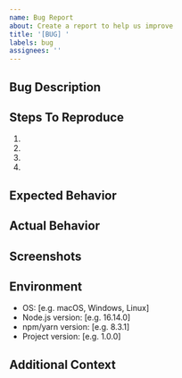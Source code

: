 ```yaml
---
name: Bug Report
about: Create a report to help us improve
title: '[BUG] '
labels: bug
assignees: ''
---
```


## Bug Description
<!-- A clear and concise description of what the bug is -->

## Steps To Reproduce
<!-- Steps to reproduce the behavior -->
1. 
2. 
3. 
4. 

## Expected Behavior
<!-- A clear and concise description of what you expected to happen -->

## Actual Behavior
<!-- A clear and concise description of what actually happened -->

## Screenshots
<!-- If applicable, add screenshots to help explain your problem -->

## Environment
<!-- Please complete the following information -->
 - OS: [e.g. macOS, Windows, Linux]
 - Node.js version: [e.g. 16.14.0]
 - npm/yarn version: [e.g. 8.3.1]
 - Project version: [e.g. 1.0.0]

## Additional Context
<!-- Add any other context about the problem here -->